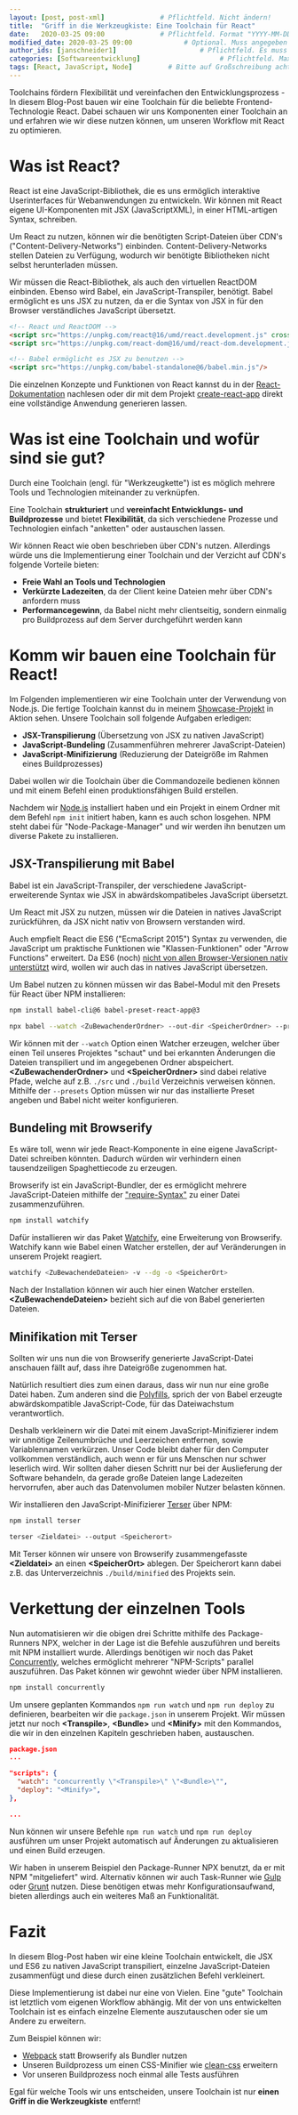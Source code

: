 ```yaml
---
layout: [post, post-xml]              # Pflichtfeld. Nicht ändern!
title:  "Griff in die Werkzeugkiste: Eine Toolchain für React"         # Pflichtfeld. Bitte einen Titel für den Blog Post angeben.
date:   2020-03-25 09:00              # Pflichtfeld. Format "YYYY-MM-DD HH:MM". Muss für Veröffentlichung in der Vergangenheit liegen. (Für Preview egal)
modified_date: 2020-03-25 09:00             # Optional. Muss angegeben werden, wenn eine bestehende Datei geändert wird.
author_ids: [janschneider1]                     # Pflichtfeld. Es muss in der "authors.yml" einen Eintrag mit diesem Namen geben.
categories: [Softwareentwicklung]                    # Pflichtfeld. Maximal eine der angegebenen Kategorien verwenden.
tags: [React, JavaScript, Node]         # Bitte auf Großschreibung achten.
---
```


Toolchains fördern Flexibilität und vereinfachen den Entwicklungsprozess - In diesem Blog-Post bauen wir eine Toolchain für die beliebte Frontend-Technologie React. 
Dabei schauen wir uns Komponenten einer Toolchain an und erfahren wie wir diese nutzen können, um unseren Workflow mit React zu optimieren.

# Was ist React?

React ist eine JavaScript-Bibliothek, die es uns ermöglich interaktive Userinterfaces für Webanwendungen zu entwickeln.
Wir können mit React eigene UI-Komponenten mit JSX (JavaScriptXML), in einer HTML-artigen Syntax, schreiben.

Um React zu nutzen, können wir die benötigten Script-Dateien über CDN's ("Content-Delivery-Networks") einbinden.
Content-Delivery-Networks stellen Dateien zu Verfügung, wodurch wir benötigte Bibliotheken nicht selbst herunterladen müssen.

Wir müssen die React-Bibliothek, als auch den virtuellen ReactDOM einbinden. 
Ebenso wird Babel, ein JavaScript-Transpiler, benötigt.
Babel ermöglicht es uns JSX zu nutzen, da er die Syntax von JSX in für den Browser verständliches JavaScript übersetzt.

```html
<!-- React und ReactDOM -->
<script src="https://unpkg.com/react@16/umd/react.development.js" crossorigin></script>
<script src="https://unpkg.com/react-dom@16/umd/react-dom.development.js" crossorigin></script>

<!-- Babel ermöglicht es JSX zu benutzen -->
<script src="https://unpkg.com/babel-standalone@6/babel.min.js"/>
```

Die einzelnen Konzepte und Funktionen von React kannst du in der [React-Dokumentation](https://reactjs.org/docs/hello-world.html) nachlesen
oder dir mit dem Projekt [create-react-app](https://github.com/facebook/create-react-app) direkt eine vollständige Anwendung generieren lassen.

# Was ist eine Toolchain und wofür sind sie gut?

Durch eine Toolchain (engl. für "Werkzeugkette") ist es möglich mehrere Tools und Technologien miteinander zu verknüpfen.

Eine Toolchain **strukturiert** und **vereinfacht Entwicklungs- und Buildprozesse** und bietet **Flexibilität**, da sich verschiedene Prozesse und Technologien einfach "anketten" oder austauschen lassen.

Wir können React wie oben beschrieben über CDN's nutzen. 
Allerdings würde uns die Implementierung einer Toolchain und der Verzicht auf CDN's folgende Vorteile bieten:
- **Freie Wahl an Tools und Technologien**
- **Verkürzte Ladezeiten**, da der Client keine Dateien mehr über CDN's anfordern muss
- **Performancegewinn**, da Babel nicht mehr clientseitig, sondern einmalig pro Buildprozess auf dem Server durchgeführt werden kann

# Komm wir bauen eine Toolchain für React!

Im Folgenden implementieren wir eine Toolchain unter der Verwendung von Node.js. 
Die fertige Toolchain kannst du in meinem [Showcase-Projekt](https://github.com/JanSchneider1/PipePuzzle_React) in Aktion sehen. 
Unsere Toolchain soll folgende Aufgaben erledigen:

- **JSX-Transpilierung** (Übersetzung von JSX zu nativen JavaScript)
- **JavaScript-Bundeling** (Zusammenführen mehrerer JavaScript-Dateien)
- **JavaScript-Minifizierung** (Reduzierung der Dateigröße im Rahmen eines Buildprozesses)

Dabei wollen wir die Toolchain über die Commandozeile bedienen können und mit einem Befehl einen produktionsfähigen Build erstellen.

Nachdem wir [Node.js](https://nodejs.org/en/) installiert haben und ein Projekt in einem Ordner mit dem Befehl `npm init` initiert haben, kann es auch schon losgehen.
NPM steht dabei für "Node-Package-Manager" und wir werden ihn benutzen um diverse Pakete zu installieren.

## JSX-Transpilierung mit Babel

Babel ist ein JavaScript-Transpiler, der verschiedene JavaScript-erweiterende Syntax wie JSX in abwärdskompatibeles JavaScript übersetzt.

Um React mit JSX zu nutzen, müssen wir die Dateien in natives JavaScript zurückführen, da JSX nicht nativ von Browsern verstanden wird. 

Auch empfielt React die ES6 ("EcmaScript 2015") Syntax zu verwenden, die JavaScript um praktische Funktionen wie "Klassen-Funktionen" oder "Arrow Functions" erweitert.
Da ES6 (noch) [nicht von allen Browser-Versionen nativ unterstützt](https://www.w3schools.com/js/js_es6.asp) wird, wollen wir auch das in natives JavaScript übersetzen.

Um Babel nutzen zu können müssen wir das Babel-Modul mit den Presets für React über NPM installieren:

```bash
npm install babel-cli@6 babel-preset-react-app@3
```

```bash
npx babel --watch <ZuBewachenderOrdner> --out-dir <SpeicherOrdner> --presets react-app/prod
```

Wir können mit der `--watch` Option einen Watcher erzeugen, welcher über einen Teil unseres Projektes "schaut" und bei erkannten Änderungen die Dateien transpiliert und im angegebenen Ordner abspeichert.
 **\<ZuBewachenderOrdner>** und **\<SpeicherOrdner>** sind dabei relative Pfade, welche auf z.B. `./src` und `./build` Verzeichnis verweisen können. Mithilfe der `--presets` Option
 müssen wir nur das installierte Preset angeben und Babel nicht weiter konfigurieren.

## Bundeling mit Browserify

Es wäre toll, wenn wir jede React-Komponente in eine eigene JavaScript-Datei schreiben könnten.
Dadurch würden wir verhindern einen tausendzeiligen Spaghettiecode zu erzeugen.

Browserify ist ein JavaScript-Bundler, der es ermöglicht mehrere JavaScript-Dateien mithilfe der ["require-Syntax"](http://browserify.org/) zu einer Datei zusammenzuführen.

```bash
npm install watchify
```

Dafür installieren wir das Paket [Watchify](https://github.com/browserify/watchify), eine Erweiterung von Browserify.
Watchify kann wie Babel einen Watcher erstellen, der auf Veränderungen in unserem Projekt reagiert.

```bash
watchify <ZuBewachendeDateien> -v --dg -o <SpeicherOrt>
```

Nach der Installation können wir auch hier einen Watcher erstellen. 
**\<ZuBewachendeDateien>** bezieht sich auf die von Babel generierten Dateien.


## Minifikation mit Terser

Sollten wir uns nun die von Browserify generierte JavaScript-Datei anschauen fällt auf, dass ihre Dateigröße zugenommen hat.
 
Natürlich resultiert dies zum einen daraus, dass wir nun nur eine große Datei haben.
Zum anderen sind die [Polyfills](https://developer.mozilla.org/en-US/docs/Glossary/Polyfill), sprich der von Babel erzeugte abwärdskompatible JavaScript-Code, für das Dateiwachstum verantwortlich.

Deshalb verkleinern wir die Datei mit einem JavaScript-Minifizierer indem wir unnötige Zeilenumbrüche und Leerzeichen entfernen, sowie Variablennamen verkürzen.
Unser Code bleibt daher für den Computer vollkommen verständlich, auch wenn er für uns Menschen nur schwer leserlich wird.
Wir sollten daher diesen Schritt nur bei der Auslieferung der Software behandeln, da gerade große Dateien lange Ladezeiten hervorrufen, aber auch das Datenvolumen mobiler Nutzer belasten können.

Wir installieren den JavaScript-Minifizierer [Terser](https://github.com/terser/terser) über NPM:

```bash
npm install terser
```

```bash
terser <Zieldatei> --output <Speicherort>
```

Mit Terser können wir unsere von Browserify zusammengefasste  **\<Zieldatei>** an einen  **\<SpeicherOrt>** ablegen.
Der Speicherort kann dabei z.B. das Unterverzeichnis `./build/minified` des Projekts sein.

# Verkettung der einzelnen Tools

Nun automatisieren wir die obigen drei Schritte mithilfe des Package-Runners NPX, welcher in der Lage ist die Befehle auszuführen und bereits mit NPM installiert wurde.
Allerdings benötigen wir noch das Paket [Concurrently](https://www.npmjs.com/package/concurrently), welches ermöglicht mehrerer "NPM-Scripts" parallel auszuführen.
Das Paket können wir gewohnt wieder über NPM installieren.

```bash
npm install concurrently
```

Um unsere geplanten Kommandos `npm run watch` und `npm run deploy` zu definieren, bearbeiten wir die `package.json` in unserem Projekt.
Wir müssen jetzt nur noch  **\<Transpile>**,  **\<Bundle>** und **\<Minify>** mit den Kommandos, die wir in den einzelnen Kapiteln geschrieben haben, austauschen.

```json
package.json
...

"scripts": {
  "watch": "concurrently \"<Transpile>\" \"<Bundle>\"",
  "deploy": "<Minify>",
},

...
```

Nun können wir unsere Befehle `npm run watch` und `npm run deploy` ausführen um unser Projekt automatisch auf Änderungen zu aktualisieren und einen Build erzeugen.

Wir haben in unserem Beispiel den Package-Runner NPX benutzt, da er mit NPM "mitgeliefert" wird. Alternativ können
wir auch Task-Runner wie [Gulp](https://gulpjs.com) oder [Grunt](https://gruntjs.com) nutzen. 
Diese benötigen etwas mehr Konfigurationsaufwand, bieten allerdings auch ein weiteres Maß an Funktionalität.

# Fazit

In diesem Blog-Post haben wir eine kleine Toolchain entwickelt, die JSX und ES6 zu nativen JavaScript transpiliert,
einzelne JavaScript-Dateien zusammenfügt und diese durch einen zusätzlichen Befehl verkleinert.

Diese Implementierung ist dabei nur eine von Vielen. 
Eine "gute" Toolchain ist letztlich vom eigenen Workflow abhängig.
Mit der von uns entwickelten Toolchain ist es einfach einzelne Elemente auszutauschen oder sie um Andere zu erweitern.

Zum Beispiel können wir:
- [Webpack](https://webpack.js.org) statt Browserify als Bundler nutzen
- Unseren Buildprozess um einen CSS-Minifier wie [clean-css](https://github.com/jakubpawlowicz/clean-css) erweitern
- Vor unseren Buildprozess noch einmal alle Tests ausführen

Egal für welche Tools wir uns entscheiden, unsere Toolchain ist nur **einen Griff in die Werkzeugkiste** entfernt!
